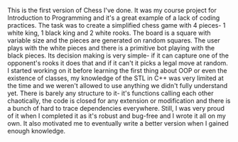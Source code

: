 This is the first version of Chess I've done. It was my course project for Introduction to Programming and it's a great example of a lack of coding practices.
The task was to create a simplified chess game with 4 pieces- 1 white king, 1 black king and 2 white rooks. 
The board is a square with variable size and the pieces are generated on random squares.
The user plays with the white pieces and there is a primitive bot playing with the black pieces. 
Its decision making is very simple- if it can capture one of the opponent's rooks it does that and if it can't it picks a legal move at random. 
I started working on it before learning the first thing about OOP or even the existence of classes, 
my knowledge of the STL in C++ was very limited at the time and we weren't allowed to use anything we didn't fully understand yet.
There is barely any structure to it- it's functions calling each other chaotically,
the code is closed for any extension or modification and there is a bunch of hard to trace dependencies everywhere.
Still, I was very proud of it when I completed it as it's robust and bug-free and I wrote it all on my own.
It also motivated me to eventually write a better version when I gained enough knowledge.
